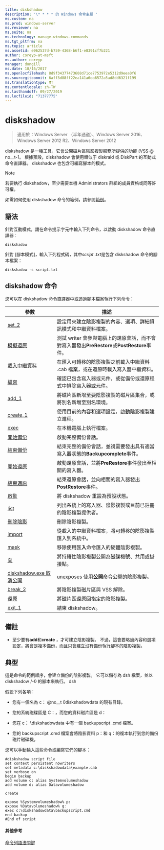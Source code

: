```yaml
---
title: diskshadow
description: '\* * * * 的 Windows 命令主題 '
ms.custom: na
ms.prod: windows-server
ms.reviewer: na
ms.suite: na
ms.technology: manage-windows-commands
ms.tgt_pltfrm: na
ms.topic: article
ms.assetid: e962537d-b759-4368-b6f1-e8391cf7b221
author: coreyp-at-msft
ms.author: coreyp
manager: dongill
ms.date: 10/16/2017
ms.openlocfilehash: 8d9f34377473608d71ce7753972e5312d9eea0f6
ms.sourcegitcommit: 6aff3d88ff22ea141a6ea6572a5ad8dd6321f199
ms.translationtype: MT
ms.contentlocale: zh-TW
ms.lasthandoff: 09/27/2019
ms.locfileid: "71377775"
---
```

# <a name="diskshadow"></a>diskshadow

>適用於：Windows Server （半年通道）、Windows Server 2016、Windows Server 2012 R2、Windows Server 2012

diskshadow 是一種工具，它會公開磁片區陰影複製服務所提供的功能 \(VSS @ no__t-1。 根據預設，diskshadow 會使用類似于 diskraid 或 DiskPart 的互動式命令直譯器。 diskshadow 也包含可編寫腳本的模式。  
  
> [!NOTE]  
> 若要執行 diskshadow，至少需要本機 Administrators 群組的成員資格或同等許可權。  
  
如需如何使用 diskshadow 命令的範例，請參閱[範例](#BKMK_examples)。  
  
## <a name="syntax"></a>語法  
針對互動模式，請在命令提示字元中輸入下列命令，以啟動 diskshadow 命令直譯器：  
  
```  
diskshadow  
```  
  
針對 [腳本模式]，輸入下列程式碼，其中*script .txt*是包含 diskshadow 命令的腳本檔案：  
  
```  
diskshadow -s script.txt  
```  
  
## <a name="diskshadow-commands"></a>diskshadow 命令  
您可以在 diskshadow 命令直譯器中或透過腳本檔案執行下列命令：  
  
|參數|描述|  
|-------|--------|  
|[set_2](set_2.md)|設定用來建立陰影複製的內容、選項、詳細資訊模式和中繼資料檔案。|  
|[模擬還原](simulate-restore.md)|測試 writer 會參與電腦上的還原會話，而不會對寫入器發出**PreRestore**或**PostRestore**事件。|  
|[載入中繼資料](load-metadata.md)|在匯入可轉移的陰影複製之前載入中繼資料 .cab 檔案，或在還原時載入寫入器中繼資料。|  
|[編寫](writer.md)|確認已包含寫入器或元件，或從備份或還原程式中排除寫入器或元件。|  
|[add_1](add_1.md)|將磁片區新增至要陰影複製的磁片區集合，或將別名新增至別名環境。|  
|[create_1](create_1.md)|使用目前的內容和選項設定，啟動陰影複製建立進程。|  
|[exec](exec.md)|在本機電腦上執行檔案。|  
|[開始備份](begin-backup.md)|啟動完整備份會話。|  
|[結束備份](end-backup.md)|結束完整的備份會話，並視需要發出具有適當寫入器狀態的**Backupcomplete**事件。|  
|[開始還原](begin-restore.md)|啟動還原會話，並將**PreRestore**事件發出至相關的寫入器。|  
|[結束還原](end-restore.md)|結束還原會話，並向相關的寫入器發出**PostRestore**事件。|  
|[啟動](reset.md)|將 diskshadow 重設為預設狀態。|  
|[list](list.md)|列出系統上的寫入器、陰影複製或目前已註冊的陰影複製提供者。|  
|[刪除陰影](delete-shadows.md)|刪除陰影複製。|  
|[import](import.md)|從載入的中繼資料檔案，將可轉移的陰影複製匯入到系統中。|  
|[mask](mask.md)|移除使用匯**入**命令匯入的硬體陰影複製。|  
|[向](expose.md)|將持續性陰影複製公開為磁碟機號、共用或掛接點。|  
|[diskshadow.exe 取消公開](unexpose.md)|unexposes 使用**公開**命令公開的陰影複製。|  
|[break_2](break_2.md)|將陰影複製磁片區與 VSS 解除。|  
|[還原](revert.md)|將磁片區還原回指定的陰影複製。|  
|[exit_1](exit_1.md)|結束 diskshadow。|  
  
## <a name="remarks"></a>備註  
  
-   至少要有**add**和**create** ，才可建立陰影複製。 不過，這會要略過內容和選項設定，將會是複本備份，而且只會建立沒有備份執行腳本的陰影複製。  
  
## <a name="BKMK_examples"></a>典型  
這是命令的範例順序，會建立備份的陰影複製。 它可以儲存為 dsh 檔案，並以 diskshadow \/-0 的腳本來執行。 dsh  
  
假設下列各項：  
  
-   您有一個名為 c： @no__t 0diskshadowdata 的現有目錄。  
  
-   您的系統磁碟區是 C：，而您的資料磁片區是 d：  
  
-   您在 c： \\diskshadowdata 中有一個 backupscript .cmd 檔案。  
  
-   您的 backupscript .cmd 檔案會將陰影資料 p：和 q：的複本執行到您的備份磁片磁碟機。  
  
您可以手動輸入這些命令或編寫它們的腳本：  
  
```  
#diskshadow script file  
set context persistent nowriters  
set metadata c:\diskshadowdata\example.cab  
set verbose on  
begin backup  
add volume c: alias Systemvolumeshadow  
add volume d: alias Datavolumeshadow  
  
create  
  
expose %Systemvolumeshadow% p:  
expose %Datavolumeshadow% q:  
exec c:\diskshadowdata\backupscript.cmd  
end backup  
#End of script  
```  
  
#### <a name="additional-references"></a>其他參考  
[命令列語法關鍵](command-line-syntax-key.md)  
  

